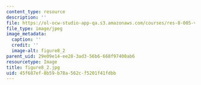 ```yaml
---
content_type: resource
description: ''
file: https://ol-ocw-studio-app-qa.s3.amazonaws.com/courses/res-8-005-vibrations-and-waves-problem-solving-fall-2012/45f687ef8b59b78a562cf5201f41fdbb_figure8_2.jpg
file_type: image/jpeg
image_metadata:
  caption: ''
  credit: ''
  image-alt: figure8_2
parent_uid: 29e09e14-ee28-3ad3-56b6-668f97400ab6
resourcetype: Image
title: figure8_2.jpg
uid: 45f687ef-8b59-b78a-562c-f5201f41fdbb
---
```

